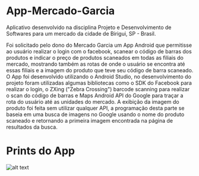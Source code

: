 # App-Mercado-Garcia
  Aplicativo desenvolvido na disciplina Projeto e Desenvolvimento de Softwares para um mercado da cidade de Birigui, SP - Brasil.

  Foi solicitado pelo dono do Mercado Garcia um App Android que permitisse ao usuário realizar o login com o facebook, scanear o código de barras dos produtos e indicar o preço de produtos scaneados em todas as filiais do mercado, mostrando também as rotas de onde o usuário se encontra até essas filiais e a imagem do produto que teve seu código de barra scaneado.
    O App foi desenvolvido utilizando o Android Studio, no desenvolvimento do projeto foram utilizadas algumas bibliotecas como o SDK do Facebook para realizar o login, o ZXing ("Zebra Crossing") barcode scanning para realizar o scan do código de barras e Maps Android API do Google para traçar a rota do usuário até as unidades do mercado. A exibição da imagem do produto foi feita sem utilizar qualquer API, a programação desta parte se baseia em uma busca de imagens no Google usando o nome do produto scaneado e retornando a primeira imagem encontrada na página de resultados da busca.
# Prints do App
![alt text](https://image.prntscr.com/image/dg8eGirSTRWSyaMIVt8eIA.png)
